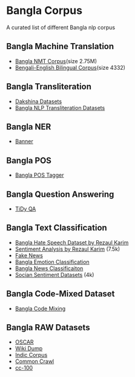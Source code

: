# Bangla Corpus
A curated list of different Bangla nlp corpus

## Bangla Machine Translation
* [Bangla NMT Corpus](https://github.com/csebuetnlp/banglanmt)(size 2.75M)
* [Bengali-English Bilingual Corpus](http://www.manythings.org/anki/)(size 4332)

## Bangla Transliteration
- [Dakshina Datasets](https://github.com/google-research-datasets/dakshina)
- [Bangla NLP Transliteration Datasets](https://github.com/arijitx/BanglaNLP)

## Bangla NER
- [Banner](https://github.com/imranulashrafi/banner)

## Bangla POS
- [Bangla POS Tagger](https://github.com/abhishekgupta92/bangla_pos_tagger)

## Bangla Question Answering
- [TiDy QA](https://ai.google.com/research/tydiqa)

## Bangla Text Classification
- [Bangla Hate Speech Dataset by Rezaul Karim](https://github.com/rezacsedu/Bengali-Hate-Speech-Dataset)
- [Sentiment Analysis by Rezaul Karim](https://github.com/rezacsedu/Classification_Benchmarks_Benglai_NLP/tree/master/SentimentAnalysis_Multichannel_CNN_LSTM) (7.5k)
- [Fake News](https://github.com/Rowan1697/FakeNews)
- [Bangla Emotion Classification](https://github.com/omar-sharif03/NAACL-SRW-2021)
- [Bangla News Classificaiton](https://github.com/soham96/Bengali_news_classifier)
- [Socian Sentiment Datasets](https://github.com/socian-ai/socian-bangla-sentiment-dataset-labeled) (4k)


## Bangla Code-Mixed Dataset
- [Bangla Code Mixing](https://amitavadas.com/Code-Mixing.html)

## Bangla RAW Datasets
- [OSCAR](https://oscar-corpus.com/)
- [Wiki Dump](https://dumps.wikimedia.org/bnwiki/latest/)
- [Indic Corpus](https://indicnlp.ai4bharat.org/corpora/)
- [Common Crawl](http://data.statmt.org/ngrams/raw/)
- [cc-100](http://data.statmt.org/cc-100/)
